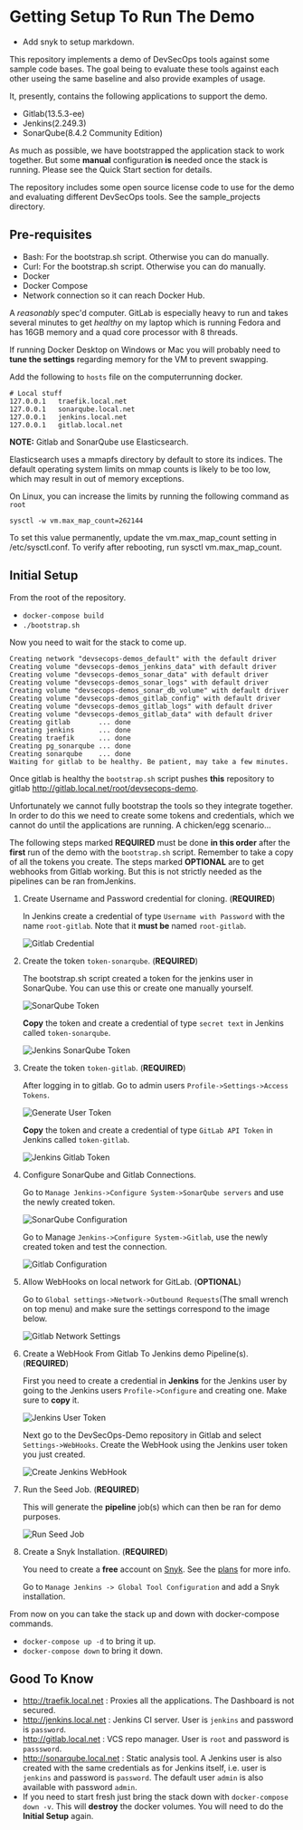 # Getting Setup To Run The Demo

* Add snyk to setup markdown.

This repository implements a demo of DevSecOps tools against some sample code bases. The goal being to evaluate these tools against each other useing the same baseline and also provide examples of usage. 

It, presently, contains the following applications to support the demo. 

* Gitlab(13.5.3-ee)
* Jenkins(2.249.3)
* SonarQube(8.4.2 Community Edition)

As much as possible, we have bootstrapped the application stack to work together. But some **manual** configuration **is** needed once the stack is running. Please see the Quick Start section for details. 

The repository includes some open source license code to use for the demo and evaluating different DevSecOps tools. See the sample_projects directory. 

## Pre-requisites
* Bash: For the bootstrap.sh script. Otherwise you can do manually.
* Curl: For the bootstrap.sh script. Otherwise you can do manually.
* Docker
* Docker Compose
* Network connection so it can reach Docker Hub.

A *reasonably* spec'd computer. GitLab is especially heavy to run and takes several minutes to get *healthy* on my laptop which is running Fedora and has 16GB memory and a quad core processor with 8 threads. 

If running Docker Desktop on Windows or Mac you will probably need to **tune the settings** regarding memory for the VM to prevent swapping.

Add the following to `hosts` file on the computerrunning docker. 

```
# Local stuff
127.0.0.1	traefik.local.net
127.0.0.1	sonarqube.local.net
127.0.0.1	jenkins.local.net
127.0.0.1	gitlab.local.net
```

**NOTE:** Gitlab and SonarQube use Elasticsearch.

Elasticsearch uses a mmapfs directory by default to store its indices. The default operating system limits on mmap counts is likely to be too low, which may result in out of memory exceptions.

On Linux, you can increase the limits by running the following command as `root`

```
sysctl -w vm.max_map_count=262144
``` 

To set this value permanently, update the vm.max_map_count setting in /etc/sysctl.conf. To verify after rebooting, run sysctl vm.max_map_count.

## Initial Setup

From the root of the repository.

* `docker-compose build`
* `./bootstrap.sh`

Now you need to wait for the stack to come up.
```
Creating network "devsecops-demos_default" with the default driver
Creating volume "devsecops-demos_jenkins_data" with default driver
Creating volume "devsecops-demos_sonar_data" with default driver
Creating volume "devsecops-demos_sonar_logs" with default driver
Creating volume "devsecops-demos_sonar_db_volume" with default driver
Creating volume "devsecops-demos_gitlab_config" with default driver
Creating volume "devsecops-demos_gitlab_logs" with default driver
Creating volume "devsecops-demos_gitlab_data" with default driver
Creating gitlab       ... done
Creating jenkins      ... done
Creating traefik      ... done
Creating pg_sonarqube ... done
Creating sonarqube    ... done
Waiting for gitlab to be healthy. Be patient, may take a few minutes.
```

Once gitlab is healthy the `bootstrap.sh` script pushes **this** repository to gitlab http://gitlab.local.net/root/devsecops-demo. 

Unfortunately we cannot fully bootstrap the tools so they integrate together. In order to do this we need to create some tokens and credentials, which we cannot do until the applications are running. A chicken/egg scenario...

The following steps marked **REQUIRED** must be done **in this order** after the **first** run of the demo with the `bootstrap.sh` script. Remember to take a copy of all the tokens you create. The steps marked **OPTIONAL** are to get webhooks from Gitlab working. But this is not strictly needed as the pipelines can be ran fromJenkins.

1. Create Username and Password credential for cloning. (**REQUIRED**)

    In Jenkins create a credential of type `Username with Password` with the name `root-gitlab`. Note that it **must be** named `root-gitlab`.

    ![Gitlab Credential](images/cloning-credential.png)

2. Create the token `token-sonarqube`. (**REQUIRED**)

    The bootstrap.sh script created a token for the jenkins user in SonarQube. You can use this or create one manually yourself.

    ![SonarQube Token](images/sonarqube-token.png)

    **Copy** the token and create a credential of type `secret text` in Jenkins called `token-sonarqube`.

    ![Jenkins SonarQube Token](images/jenkins-sonarqube-token.png)

3. Create the token `token-gitlab`. (**REQUIRED**)

    After logging in to gitlab. Go to admin users `Profile->Settings->Access Tokens`.

    ![Generate User Token](images/gitlab-token2.png)

    **Copy** the token and create a credential of type `GitLab API Token` in Jenkins called `token-gitlab`.

    ![Jenkins Gitlab Token](images/jenkins-gitlab-token.png)

4. Configure SonarQube and Gitlab Connections.

    Go to `Manage Jenkins->Configure System->SonarQube servers` and use the newly created token.

    ![SonarQube Configuration](images/configure-sonarqube.png)

    Go to Manage `Jenkins->Configure System->Gitlab`, use the newly created token and test the connection.

    ![Gitlab Configuration](images/configure-gitlab.png)

5. Allow WebHooks on local network for GitLab. (**OPTIONAL**)

    Go to `Global settings->Network->Outbound Requests`(The small wrench on top menu) and make sure the settings correspond to the image below.

    ![Gitlab Network Settings](images/gitlab-network.png)

6. Create a WebHook From Gitlab To Jenkins demo Pipeline(s). (**REQUIRED**)

    First you need to create a credential in **Jenkins** for the Jenkins user by going to the Jenkins users `Profile->Configure` and creating one. Make sure to **copy** it.

    ![Jenkins User Token](images/jenkins-user-token.png)

    Next go to the DevSecOps-Demo repository in Gitlab and select `Settings->WebHooks`. Create the WebHook using the Jenkins user token you just created.

    ![Create Jenkins WebHook](images/gitlab-webhook.png)

7. Run the Seed Job. (**REQUIRED**)

    This will generate the **pipeline** job(s) which can then be ran for demo purposes.

    ![Run Seed Job](images/seed.png)

8. Create a Snyk Installation. (**REQUIRED**)

    You need to create a **free** account on [Snyk](https://app.snyk.io/). See the [plans](https://snyk.io/plans/) for more info.

    Go to `Manage Jenkins -> Global Tool Configuration` and add a Snyk installation.



From now on you can take the stack up and down with docker-compose commands.

* `docker-compose up -d` to bring it up.
* `docker-compose down` to bring it down.

## Good To Know

* http://traefik.local.net : Proxies all the applications. The Dashboard is not secured. 
* http://jenkins.local.net : Jenkins CI server. User is `jenkins` and password is `password`.
* http://gitlab.local.net : VCS repo manager. User is `root` and password is `passsword`.
* http://sonarqube.local.net : Static analysis tool. A Jenkins user is also created with the same credentials as for Jenkins itself, i.e. user is `jenkins` and password is `password`. The default user `admin` is also available with password `admin`.
* If you need to start fresh just bring the stack down with `docker-compose down -v`. This will **destroy** the docker volumes. You will need to do the **Initial Setup** again.